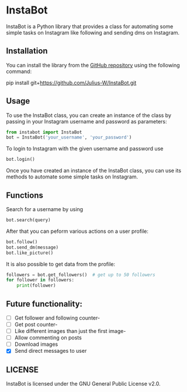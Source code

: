 # InstaBot
InstaBot is a Python library that provides a class for automating some simple tasks on Instagram like following and sending dms on Instagram.

## Installation

You can install the library from the [GitHub repository](https://github.com/Julius-W/InstaBot) using the following command:

pip install git+https://github.com/Julius-W/InstaBot.git

## Usage

To use the InstaBot class, you can create an instance of the class by passing in your Instagram username and password as parameters:

```py
from instabot import InstaBot
bot = InstaBot('your_username', 'your_password')
```

To login to Instagram with the given username and password use

```py
bot.login()
```

Once you have created an instance of the InstaBot class, you can use its methods to automate some simple tasks on Instagram.

## Functions

Search for a username by using
```py
bot.search(query)
```

After that you can peform various actions on a user profile:

```py
bot.follow()
bot.send_dm(message)
bot.like_picture()
```

It is also possible to get data from the profile:

```py
followers = bot.get_followers()  # get up to 50 followers
for follower in followers:
    print(follower)
```


## Future functionality:
- [ ] Get follower and following counter-
- [ ] Get post counter-
- [ ] Like different images than just the first image-
- [ ] Allow commenting on posts
- [ ] Download images
- [x] Send direct messages to user

## LICENSE
InstaBot is licensed under the GNU General Public License v2.0.
